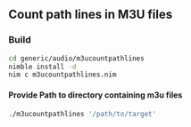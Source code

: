 ## Count path lines in M3U files

### Build
```bash
cd generic/audio/m3ucountpathlines
nimble install -d
nim c m3ucountpathlines.nim
```

#### Provide Path to directory containing m3u files
```bash
./m3ucountpathlines '/path/to/target'
```